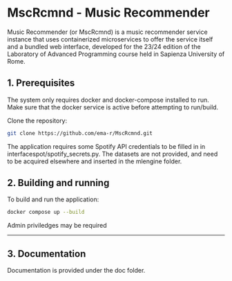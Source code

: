 
# MscRcmnd - Music Recommender

Music Recommender (or MscRcmnd) is a music recommender service instance that uses containerized microservices to offer the service itself and a bundled web interface, developed for the 23/24 edition of the Laboratory of Advanced Programming course held in Sapienza University of Rome.

## 1. Prerequisites

The system only requires docker and docker-compose installed to run. Make sure that the docker service is active before attempting to run/build.

Clone the repository:
```bash
git clone https://github.com/ema-r/MscRcmnd.git
```

The application requires some Spotify API credentials to be filled in in interfacespot/spotify_secrets.py. The datasets are not provided, and need to be acquired elsewhere
and inserted in the mlengine folder.

## 2. Building and running

To build and run the application:

```bash
docker compose up --build
```
Admin priviledges may be required

---

## 3. Documentation

Documentation is provided under the doc folder.

